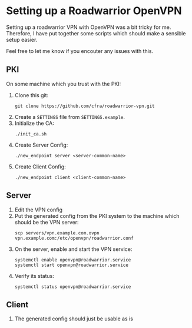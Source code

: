 # Setting up a Roadwarrior OpenVPN

Setting up a roadwarrior VPN with OpenVPN was a bit tricky for me. Therefore,
I have put together some scripts which should make a sensible setup easier.

Feel free to let me know if you encouter any issues with this.

## PKI

On some machine which you trust with the PKI:

1.  Clone this git:
    ```console
    git clone https://github.com/cfra/roadwarrior-vpn.git
    ```
1.  Create a `SETTINGS` file from `SETTINGS.example`.
1.  Initialize the CA:
    ```console
    ./init_ca.sh
    ```
1.  Create Server Config:
    ```console
    ./new_endpoint server <server-common-name>
    ```
1.  Create Client Config:
    ```console
    ./new_endpoint client <client-common-name>
    ```

## Server

1.  Edit the VPN config
1.  Put the generated config from the PKI system to the machine which should be
    the VPN server:
    ```console
    scp servers/vpn.example.com.ovpn vpn.example.com:/etc/openvpn/roadwarrior.conf
    ```
1.  On the server, enable and start the VPN service:
    ```console
    systemctl enable openvpn@roadwarrior.service
    systemctl start openvpn@roadwarrior.service
    ```
1.  Verify its status:
    ```console
    systemctl status openvpn@roadwarrior.service 
    ```

## Client

1. The generated config should just be usable as is
